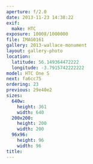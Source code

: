 ```yaml
---
aperture: f/2.0
date: 2013-11-23 14:38:22
exif:
  make: HTC
exposure: 10008/1000000
file: IMAG0161
gallery: 2013-wallace-monument
layout: gallery-photo
location:
  latitude: 56.149364472222
  longitude: -3.7915742222222
model: HTC One S
next: fa6cc75
ordering: 23
previous: 29e40e2
sizes:
  640w:
    height: 361
    width: 640
  200x200:
    height: 200
    width: 200
  96x96:
    height: 96
    width: 96
title: 
---
```

